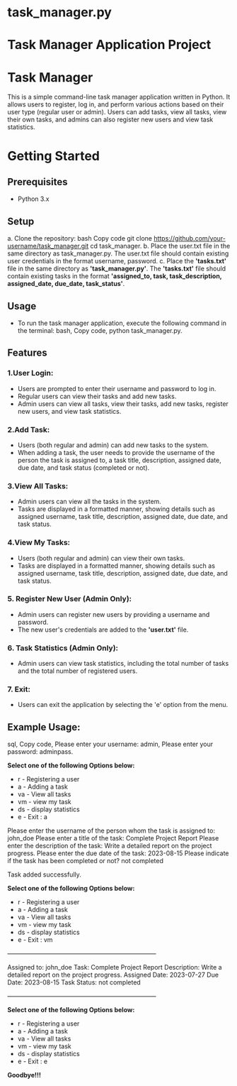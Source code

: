 # task_manager.py
# Task Manager Application Project

# Task Manager
This is a simple command-line task manager application written in Python. It allows users to register, log in, and perform various actions based on their user type (regular user or admin). Users can add tasks, view all tasks, view their own tasks, and admins can also register new users and view task statistics.

# Getting Started
## Prerequisites
- Python 3.x
## Setup
a. Clone the repository:
bash
Copy code
git clone https://github.com/your-username/task_manager.git
cd task_manager.
b. Place the user.txt file in the same directory as task_manager.py. The user.txt file should contain existing user credentials in the format username, password.
c. Place the **'tasks.txt'** file in the same directory as **'task_manager.py'**. The **'tasks.txt'** file should contain existing         tasks in the format **'assigned_to, task, task_description, assigned_date, due_date, task_status'**.

## Usage
- To run the task manager application, execute the following command in the terminal:
bash,
Copy code,
python task_manager.py.

## Features
### 1.User Login:
- Users are prompted to enter their username and password to log in.
- Regular users can view their tasks and add new tasks.
- Admin users can view all tasks, view their tasks, add new tasks, register new users, and view task statistics.

### 2.Add Task:
- Users (both regular and admin) can add new tasks to the system.
- When adding a task, the user needs to provide the username of the person the task is assigned to, a task title, description, assigned 
  date, due date, and task status (completed or not).

### 3.View All Tasks:
- Admin users can view all the tasks in the system.
- Tasks are displayed in a formatted manner, showing details such as assigned username, task title, description, assigned date, due 
  date, and task status.

### 4.View My Tasks:
- Users (both regular and admin) can view their own tasks.
- Tasks are displayed in a formatted manner, showing details such as assigned username, task title, description, assigned date, due 
  date, and task status.

### 5. Register New User (Admin Only):
- Admin users can register new users by providing a username and password.
- The new user's credentials are added to the **'user.txt'** file.
 
### 6. Task Statistics (Admin Only):
- Admin users can view task statistics, including the total number of tasks and the total number of registered users.

### 7. Exit:
- Users can exit the application by selecting the 'e' option from the menu.

## Example Usage:
sql,
Copy code,
Please enter your username: admin,
Please enter your password: adminpass.

**Select one of the following Options below:**
- r - Registering a user
- a - Adding a task
- va - View all tasks
- vm - view my task
- ds - display statistics
- e - Exit
: a

Please enter the username of the person whom the task is assigned to: john_doe
Please enter a title of the task: Complete Project Report
Please enter the description of the task: Write a detailed report on the project progress.
Please enter the due date of the task: 2023-08-15
Please indicate if the task has been completed or not? not completed

Task added successfully.

**Select one of the following Options below:**
- r - Registering a user
- a - Adding a task
- va - View all tasks
- vm - view my task
- ds - display statistics
- e - Exit
: vm

————————————————————————

Assigned to:     john_doe
Task:            Complete Project Report
Description:     Write a detailed report on the project progress.
Assigned Date:   2023-07-27
Due Date:        2023-08-15
Task Status:     not completed

————————————————————————

**Select one of the following Options below:**
- r - Registering a user
- a - Adding a task
- va - View all tasks
- vm - view my task
- ds - display statistics
- e - Exit
: e

**Goodbye!!!**

